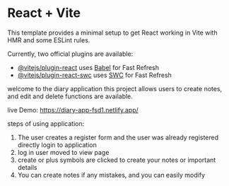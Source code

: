 # React + Vite

This template provides a minimal setup to get React working in Vite with HMR and some ESLint rules.

Currently, two official plugins are available:

- [@vitejs/plugin-react](https://github.com/vitejs/vite-plugin-react/blob/main/packages/plugin-react/README.md) uses [Babel](https://babeljs.io/) for Fast Refresh
- [@vitejs/plugin-react-swc](https://github.com/vitejs/vite-plugin-react-swc) uses [SWC](https://swc.rs/) for Fast Refresh

welcome to the diary application this project allows users to create notes, and edit and delete functions are available.

live Demo:
      https://diary-app-fsd1.netlify.app/ 
      
steps of using application:
 1. The user creates a register form and the user was already registered directly login to application
 2. log in user moved to view page
 3. create or plus symbols are clicked to create your notes or important details
 4. You can create notes if any mistakes, and you can easily modify
    

